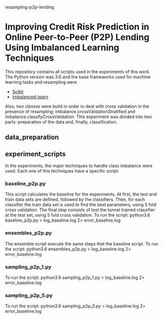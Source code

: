 resampling-p2p-lending
# Improving Credit Risk Prediction in Online Peer-to-Peer (P2P) Lending Using Imbalanced Learning Techniques
This repository contains all scripts used in the experiments of this work. The Python version was 3.6 and the base frameworks used for machine learning tasks and resampling were
* [Scikit](http://scikit-learn.org)
* [Imbalanced-learn](http://contrib.scikit-learn.org/imbalanced-learn/stable/index.html)



Also, two classes were build in order to deal with cross validation in the presence of resampling: imbalance.crossValidationStratified and imbalance.classifyCrossValidation.
This experiment was divided into two parts: preparation of the data and, finally, classification.

## data_preparation


## experiment_scripts
In the experiments, the major techniques to handle class imbalance were used. Each one of this techniques have a specific script. 

### baseline_p2p.py
This script calculates the baseline for the experiments. At first, the test and train data sets are defined, followed by the classifiers. Then, for each classifier the train data set is used to find the best parameters, using 5 fold cross validation. The final step consists of test the tunnel trained classifier at the test set, using 5 fold cross validation. 
To run the script: python3.6 baseline_p2p.py > log_baseline.log 2> error_baseline.log

### ensembles_p2p.py
The ensemble script execute the same steps that the baseline script.
To run the script: python3.6 ensembles_p2p.py > log_baseline.log 2> error_baseline.log

### sampling_p2p_1.py
To run the script: python3.6 sampling_p2p_1.py > log_baseline.log 2> error_baseline.log

### sampling_p2p_5.py
To run the script: python3.6 sampling_p2p_5.py > log_baseline.log 2> error_baseline.log